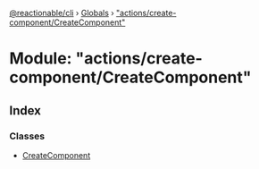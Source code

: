[@reactionable/cli](../README.md) › [Globals](../globals.md) › ["actions/create-component/CreateComponent"](_actions_create_component_createcomponent_.md)

# Module: "actions/create-component/CreateComponent"

## Index

### Classes

* [CreateComponent](../classes/_actions_create_component_createcomponent_.createcomponent.md)
